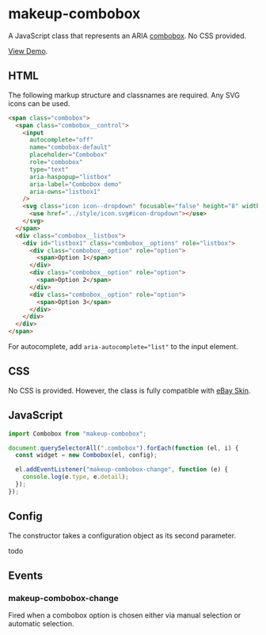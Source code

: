# makeup-combobox

A JavaScript class that represents an ARIA [combobox](https://ebay.github.io/mindpatterns/input/combobox/index.html). No CSS provided.

[View Demo](https://makeup.github.io/makeup-js/makeup-combobox/index.html).

## HTML

The following markup structure and classnames are required. Any SVG icons can be used.

```html
<span class="combobox">
  <span class="combobox__control">
    <input
      autocomplete="off"
      name="combobox-default"
      placeholder="Combobox"
      role="combobox"
      type="text"
      aria-haspopup="listbox"
      aria-label="Combobox demo"
      aria-owns="listbox1"
    />
    <svg class="icon icon--dropdown" focusable="false" height="8" width="8" aria-hidden="true">
      <use href="../style/icon.svg#icon-dropdown"></use>
    </svg>
  </span>
  <div class="combobox__listbox">
    <div id="listbox1" class="combobox__options" role="listbox">
      <div class="combobox__option" role="option">
        <span>Option 1</span>
      </div>
      <div class="combobox__option" role="option">
        <span>Option 2</span>
      </div>
      <div class="combobox__option" role="option">
        <span>Option 3</span>
      </div>
    </div>
  </div>
</span>
```

For autocomplete, add `aria-autocomplete="list"` to the input element.

## CSS

No CSS is provided. However, the class is fully compatible with [eBay Skin](https://ebay.github.io/skin/#combobox).

## JavaScript

```js
import Combobox from "makeup-combobox";

document.querySelectorAll(".combobox").forEach(function (el, i) {
  const widget = new Combobox(el, config);

  el.addEventListener("makeup-combobox-change", function (e) {
    console.log(e.type, e.detail);
  });
});
```

## Config

The constructor takes a configuration object as its second parameter.

todo

## Events

### makeup-combobox-change

Fired when a combobox option is chosen either via manual selection or automatic selection.

